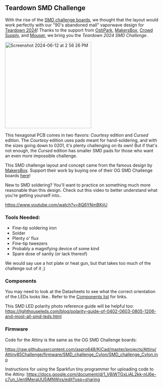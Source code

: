 ## Teardown SMD Challenge

With the rise of the [SMD challenge boards](https://hackaday.com/2019/11/18/a-newbie-takes-the-smd-challenge-at-supercon/), we thought that the layout would work perfectly with our "90's abandoned mall" vaporwave design for [Teardown 2024](https://www.crowdsupply.com/teardown/portland-2024)! Thanks to the support from [OshPark](https://oshpark.com/), [MakersBox](https://www.tindie.com/stores/makersbox/), [Crowd Supply](https://www.crowdsupply.com/), and [Mouser](https://www.mouser.com/), we bring you the *Teardown 2024 SMD Challenge*. 

<img width="283" alt="Screenshot 2024-06-12 at 2 56 26 PM" src="https://github.com/Drc3p0/TeardownSMD/assets/5934416/f1f2bea6-d3bd-458e-b79d-878ee8acabda">

This hexagonal PCB comes in two flavors: *Courtesy* edition and *Cursed* edition. The *Courtesy* edition uses pads meant for hand-soldering, and with the sizes going down to 0201, it's plenty challenging on its own! 
But if that's not enough, the *Cursed* edition has smaller SMD pads for those who want an even more impossible challenge. 

This SMD challenge layout and concept came from the famous design by [MakersBox](https://www.tindie.com/stores/makersbox/). Support their work by buying one of their OG SMD Challenge boards [here](https://www.tindie.com/products/MakersBox/smd-challenge/)!

New to SMD soldering? You'll want to practice on something much more reasonable than this design. Check out this video to better understand what you're getting yourself into.. 

https://www.youtube.com/watch?v=8Q6YNmBKjiU

### Tools Needed:
- Fine-tip soldering iron
- Solder
- Plenty o' flux
- Fine-tip tweezers
- Probably a magnifying device of some kind
- Spare dose of sanity (or lack thereof)

We would say use a hot plate or heat gun, but that takes too much of the challenge out of it ;)

### Components

You may need to look at the Datasheets to see what the correct orientation of the LEDs looks like.. 
Refer to the [Components list](https://github.com/Drc3p0/TeardownSMD/blob/main/Components.md) for links. 

This SMD LED polarity photo reference guide will be helpful too: https://lighthouseleds.com/blog/polarity-guide-of-0402-0603-0805-1206-and-most-all-smd-leds.html 

### Firmware

Code for the Attiny is the same as the OG SMD Challenge boards: 

https://raw.githubusercontent.com/aspro648/KiCad/master/projects/Attiny/Attiny85Challenge/firmware/SMD_challenge_Cylon/SMD_challenge_Cylon.ino

Instructions for using the Sparkfun tiny programmer for uploading code to the Attiny: https://docs.google.com/document/d/1_V8jWTGxLiAL2kk-nU6e-c7un_Uen9MeraUU5jMNWxs/edit?usp=sharing 
